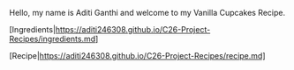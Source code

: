 Hello, my name is Aditi Ganthi and welcome to my Vanilla Cupcakes Recipe.

[Ingredients|https://aditi246308.github.io/C26-Project-Recipes/ingredients.md]

[Recipe|https://aditi246308.github.io/C26-Project-Recipes/recipe.md]
